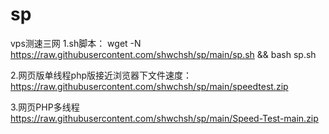 # sp
vps测速三网
1.sh脚本： wget  -N  https://raw.githubusercontent.com/shwchsh/sp/main/sp.sh && bash sp.sh 

2.网页版单线程php版接近浏览器下文件速度：https://raw.githubusercontent.com/shwchsh/sp/main/speedtest.zip

3.网页PHP多线程 https://raw.githubusercontent.com/shwchsh/sp/main/Speed-Test-main.zip
